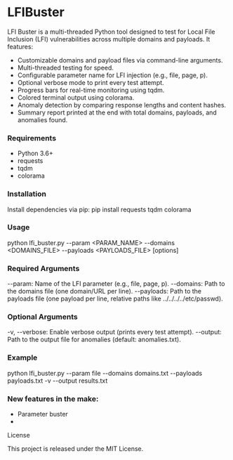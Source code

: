 # LFIBuster

LFI Buster is a multi-threaded Python tool designed to test for Local File Inclusion (LFI) vulnerabilities across multiple domains and payloads. It features:
- Customizable domains and payload files via command-line arguments.
- Multi-threaded testing for speed.
- Configurable parameter name for LFI injection (e.g., file, page, p).
- Optional verbose mode to print every test attempt.
- Progress bars for real-time monitoring using tqdm.
- Colored terminal output using colorama.
- Anomaly detection by comparing response lengths and content hashes.
- Summary report printed at the end with total domains, payloads, and anomalies found.

### Requirements
- Python 3.6+
- requests
- tqdm
- colorama

### Installation

Install dependencies via pip:
pip install requests tqdm colorama

### Usage

python lfi_buster.py --param <PARAM_NAME> --domains <DOMAINS_FILE> --payloads <PAYLOADS_FILE> [options]

### Required Arguments
--param: Name of the LFI parameter (e.g., file, page, p).
--domains: Path to the domains file (one domain/URL per line).
--payloads: Path to the payloads file (one payload per line, relative paths like ../../../../etc/passwd).

### Optional Arguments
-v, --verbose: Enable verbose output (prints every test attempt).
--output: Path to the output file for anomalies (default: anomalies.txt).

### Example

python lfi_buster.py --param file --domains domains.txt --payloads payloads.txt -v --output results.txt

### New features in the make:
- Parameter buster
- 

License

This project is released under the MIT License.

